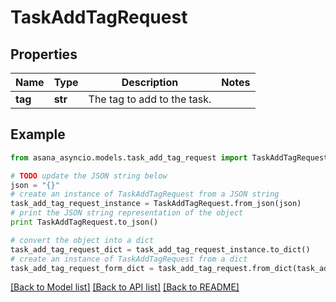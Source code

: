 # TaskAddTagRequest


## Properties

Name | Type | Description | Notes
------------ | ------------- | ------------- | -------------
**tag** | **str** | The tag to add to the task. | 

## Example

```python
from asana_asyncio.models.task_add_tag_request import TaskAddTagRequest

# TODO update the JSON string below
json = "{}"
# create an instance of TaskAddTagRequest from a JSON string
task_add_tag_request_instance = TaskAddTagRequest.from_json(json)
# print the JSON string representation of the object
print TaskAddTagRequest.to_json()

# convert the object into a dict
task_add_tag_request_dict = task_add_tag_request_instance.to_dict()
# create an instance of TaskAddTagRequest from a dict
task_add_tag_request_form_dict = task_add_tag_request.from_dict(task_add_tag_request_dict)
```
[[Back to Model list]](../README.md#documentation-for-models) [[Back to API list]](../README.md#documentation-for-api-endpoints) [[Back to README]](../README.md)


